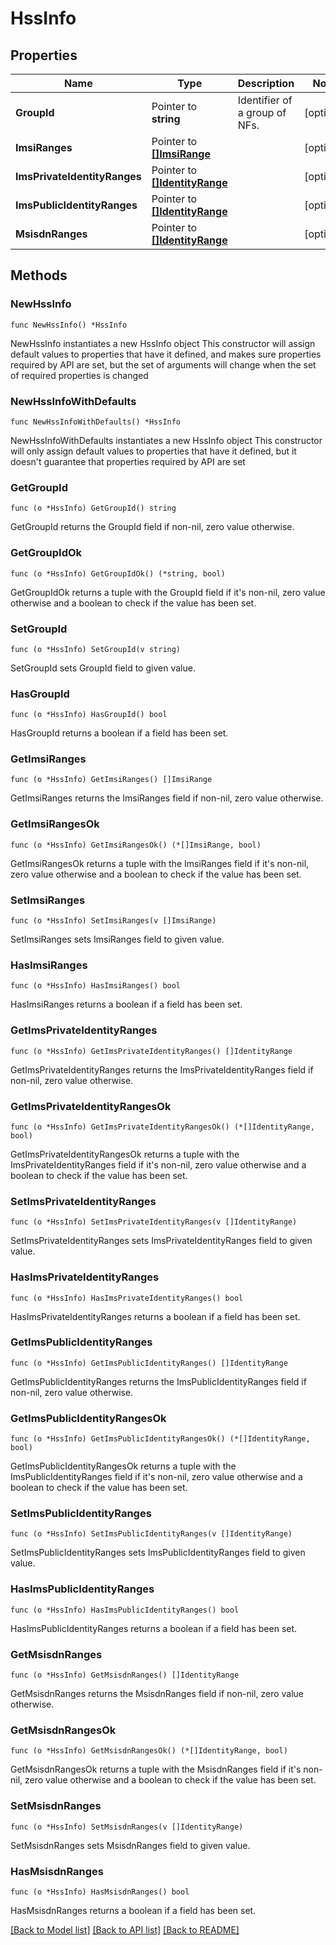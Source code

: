 # HssInfo

## Properties

Name | Type | Description | Notes
------------ | ------------- | ------------- | -------------
**GroupId** | Pointer to **string** | Identifier of a group of NFs. | [optional] 
**ImsiRanges** | Pointer to [**[]ImsiRange**](ImsiRange.md) |  | [optional] 
**ImsPrivateIdentityRanges** | Pointer to [**[]IdentityRange**](IdentityRange.md) |  | [optional] 
**ImsPublicIdentityRanges** | Pointer to [**[]IdentityRange**](IdentityRange.md) |  | [optional] 
**MsisdnRanges** | Pointer to [**[]IdentityRange**](IdentityRange.md) |  | [optional] 

## Methods

### NewHssInfo

`func NewHssInfo() *HssInfo`

NewHssInfo instantiates a new HssInfo object
This constructor will assign default values to properties that have it defined,
and makes sure properties required by API are set, but the set of arguments
will change when the set of required properties is changed

### NewHssInfoWithDefaults

`func NewHssInfoWithDefaults() *HssInfo`

NewHssInfoWithDefaults instantiates a new HssInfo object
This constructor will only assign default values to properties that have it defined,
but it doesn't guarantee that properties required by API are set

### GetGroupId

`func (o *HssInfo) GetGroupId() string`

GetGroupId returns the GroupId field if non-nil, zero value otherwise.

### GetGroupIdOk

`func (o *HssInfo) GetGroupIdOk() (*string, bool)`

GetGroupIdOk returns a tuple with the GroupId field if it's non-nil, zero value otherwise
and a boolean to check if the value has been set.

### SetGroupId

`func (o *HssInfo) SetGroupId(v string)`

SetGroupId sets GroupId field to given value.

### HasGroupId

`func (o *HssInfo) HasGroupId() bool`

HasGroupId returns a boolean if a field has been set.

### GetImsiRanges

`func (o *HssInfo) GetImsiRanges() []ImsiRange`

GetImsiRanges returns the ImsiRanges field if non-nil, zero value otherwise.

### GetImsiRangesOk

`func (o *HssInfo) GetImsiRangesOk() (*[]ImsiRange, bool)`

GetImsiRangesOk returns a tuple with the ImsiRanges field if it's non-nil, zero value otherwise
and a boolean to check if the value has been set.

### SetImsiRanges

`func (o *HssInfo) SetImsiRanges(v []ImsiRange)`

SetImsiRanges sets ImsiRanges field to given value.

### HasImsiRanges

`func (o *HssInfo) HasImsiRanges() bool`

HasImsiRanges returns a boolean if a field has been set.

### GetImsPrivateIdentityRanges

`func (o *HssInfo) GetImsPrivateIdentityRanges() []IdentityRange`

GetImsPrivateIdentityRanges returns the ImsPrivateIdentityRanges field if non-nil, zero value otherwise.

### GetImsPrivateIdentityRangesOk

`func (o *HssInfo) GetImsPrivateIdentityRangesOk() (*[]IdentityRange, bool)`

GetImsPrivateIdentityRangesOk returns a tuple with the ImsPrivateIdentityRanges field if it's non-nil, zero value otherwise
and a boolean to check if the value has been set.

### SetImsPrivateIdentityRanges

`func (o *HssInfo) SetImsPrivateIdentityRanges(v []IdentityRange)`

SetImsPrivateIdentityRanges sets ImsPrivateIdentityRanges field to given value.

### HasImsPrivateIdentityRanges

`func (o *HssInfo) HasImsPrivateIdentityRanges() bool`

HasImsPrivateIdentityRanges returns a boolean if a field has been set.

### GetImsPublicIdentityRanges

`func (o *HssInfo) GetImsPublicIdentityRanges() []IdentityRange`

GetImsPublicIdentityRanges returns the ImsPublicIdentityRanges field if non-nil, zero value otherwise.

### GetImsPublicIdentityRangesOk

`func (o *HssInfo) GetImsPublicIdentityRangesOk() (*[]IdentityRange, bool)`

GetImsPublicIdentityRangesOk returns a tuple with the ImsPublicIdentityRanges field if it's non-nil, zero value otherwise
and a boolean to check if the value has been set.

### SetImsPublicIdentityRanges

`func (o *HssInfo) SetImsPublicIdentityRanges(v []IdentityRange)`

SetImsPublicIdentityRanges sets ImsPublicIdentityRanges field to given value.

### HasImsPublicIdentityRanges

`func (o *HssInfo) HasImsPublicIdentityRanges() bool`

HasImsPublicIdentityRanges returns a boolean if a field has been set.

### GetMsisdnRanges

`func (o *HssInfo) GetMsisdnRanges() []IdentityRange`

GetMsisdnRanges returns the MsisdnRanges field if non-nil, zero value otherwise.

### GetMsisdnRangesOk

`func (o *HssInfo) GetMsisdnRangesOk() (*[]IdentityRange, bool)`

GetMsisdnRangesOk returns a tuple with the MsisdnRanges field if it's non-nil, zero value otherwise
and a boolean to check if the value has been set.

### SetMsisdnRanges

`func (o *HssInfo) SetMsisdnRanges(v []IdentityRange)`

SetMsisdnRanges sets MsisdnRanges field to given value.

### HasMsisdnRanges

`func (o *HssInfo) HasMsisdnRanges() bool`

HasMsisdnRanges returns a boolean if a field has been set.


[[Back to Model list]](../README.md#documentation-for-models) [[Back to API list]](../README.md#documentation-for-api-endpoints) [[Back to README]](../README.md)


